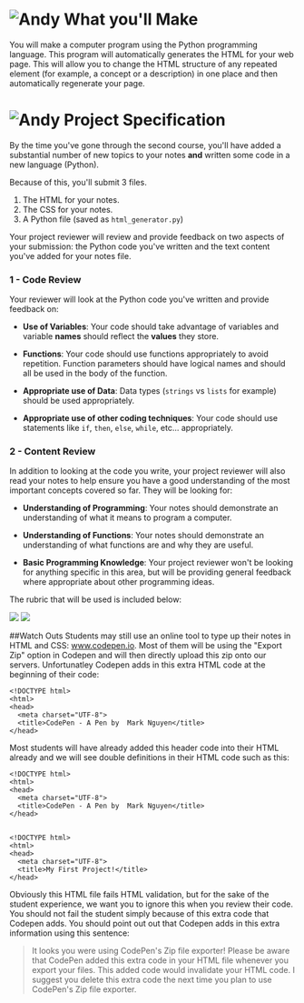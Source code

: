 # ![Andy](http://i.imgur.com/fdGeWES.png) What you'll Make

You will make a computer program using the Python programming language. This program will automatically generates the HTML for your web page. This will allow you to change the HTML structure of any repeated element (for example, a concept or a description) in one place and then automatically regenerate your page.


# ![Andy](http://i.imgur.com/fdGeWES.png) Project Specification

By the time you've gone through the second course, you'll have added a substantial number of new topics to your notes **and** written some code in a new language (Python).

Because of this, you'll submit 3 files.


1. The HTML for your notes.
2. The CSS for your notes.
3. A Python file (saved as `html_generator.py`)

Your project reviewer will review and provide feedback on two aspects of your submission: the Python code you've written and the text content you've added for your notes file.

### 1 - Code Review
Your reviewer will look at the Python code you've written and provide feedback on:

* **Use of Variables**: Your code should take advantage of variables and variable **names** should reflect the **values** they store. 

* **Functions**: Your code should use functions appropriately to avoid repetition. Function parameters should have logical names and should all be used in the body of the function.

* **Appropriate use of Data**: Data types (`strings` vs `lists` for example) should be used appropriately. 

* **Appropriate use of other coding techniques**: Your code should use statements like `if`, `then`, `else`, `while`, etc... appropriately.

### 2 - Content Review
In addition to looking at the code you write, your project reviewer will also read your notes to help ensure you have a good understanding of the most important concepts covered so far. They will be looking for:

* **Understanding of Programming**: Your notes should demonstrate an understanding of what it means to program a computer. 

* **Understanding of Functions**: Your notes should demonstrate an understanding of what functions are and why they are useful.

* **Basic Programming Knowledge**: Your project reviewer won't be looking for anything specific in this area, but will be providing general feedback where appropriate about other programming ideas.

The rubric that will be used is included below:

![](http://i.imgur.com/cUp5mDP.png)
![](http://i.imgur.com/zrbAe13.png)

##Watch Outs
Students may still use an online tool to type up their notes in HTML and CSS: www.codepen.io. Most of them will be using the "Export Zip" option in Codepen and will then directly upload this zip onto our servers. Unfortunatley Codepen adds in this extra HTML code at the beginning of their code:

```
<!DOCTYPE html>
<html>
<head>
  <meta charset="UTF-8">
  <title>CodePen - A Pen by  Mark Nguyen</title>
</head>
```

Most students will have already added this header code into their HTML already and we will see double definitions in their HTML code such as this:

```
<!DOCTYPE html>
<html>
<head>
  <meta charset="UTF-8">
  <title>CodePen - A Pen by  Mark Nguyen</title>
</head>


<!DOCTYPE html>
<html>
<head>
  <meta charset="UTF-8">
  <title>My First Project!</title>
</head>
```

Obviously this HTML file fails HTML validation, but for the sake of the student experience, we want you to ignore this when you review their code. You should not fail the student simply because of this extra code that Codepen adds. You should point out out that Codepen adds in this extra information using this sentence:

> It looks you were using CodePen's Zip file exporter! Please be aware that CodePen added this extra code in your HTML file whenever you export your files. This added code would invalidate your HTML code. I suggest you delete this extra code the next time you plan to use CodePen's Zip file exporter.
